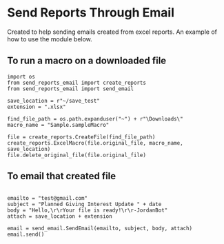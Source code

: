 # Send Reports Through Email

Created to help sending emails created from excel reports. An example of how to use the module below.

## To run a macro on a downloaded file

```
import os
from send_reports_email import create_reports
from send_reports_email import send_email

save_location = r"~/save_test"
extension = ".xlsx"

find_file_path = os.path.expanduser("~") + r"\Downloads\"
macro_name = "Sample.sampleMacro"

file = create_reports.CreateFile(find_file_path)
create_reports.ExcelMacro(file.original_file, macro_name, save_location)
file.delete_original_file(file.original_file)

```

## To email that created file

```

emailto = "test@gmail.com"
subject = "Planned Giving Interest Update " + date
body = "Hello,\r\rYour file is ready!\r\r-JordanBot"
attach = save_location + extension

email = send_email.SendEmail(emailto, subject, body, attach)
email.send()

```